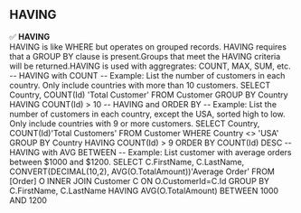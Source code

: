 ## HAVING
✅ <B>HAVING </b> <BR>  HAVING is like WHERE but operates on grouped records. HAVING requires that a GROUP BY clause is present.Groups that meet the HAVING criteria will be returned.HAVING is used with aggregrates: COUNT, MAX, SUM, etc.
	-- HAVING with COUNT
	-- Example:  List the number of customers in each country. Only include countries with more than 10 customers. 
		SELECT Country, COUNT(Id) 'Total Customer'
		FROM Customer
		GROUP BY Country 
		HAVING COUNT(Id) > 10
	-- HAVING and ORDER BY
	-- Example: List the number of customers in each country, except the USA, sorted high to low. Only include countries with 9 or more customers. 
		SELECT Country, COUNT(Id)'Total Customers'
		FROM Customer 
		WHERE Country <> 'USA'
		GROUP BY Country
		HAVING COUNT(Id) > 9 
		ORDER BY COUNT(Id) DESC
	-- HAVING with AVG BETWEEN
	-- Example: List customer with average orders between $1000 and $1200. 
		SELECT C.FirstName, C.LastName, CONVERT(DECIMAL(10,2), AVG(O.TotalAmount))'Average Order'
		FROM [Order] O
		INNER JOIN Customer C ON O.CustomerId=C.Id
		GROUP BY C.FirstName, C.LastName
		HAVING AVG(O.TotalAmount) BETWEEN 1000 AND 1200



